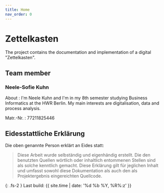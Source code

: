 ```yaml
---
title: Home
nav_order: 0
---
```


# Zettelkasten

The project contains the documentation and implementation of a digital "Zettelkasten". 

## Team member

### Neele-Sofie Kuhn

About
: I'm Neele Kuhn and I'm in my 8th semester studying Business Informatics at the HWR Berlin. My main interests are digitalisation, data and process analysis. 

Matr.-Nr.
: 77211825446


## Eidesstattliche Erklärung

Die oben genannte Person erklärt an Eides statt:

> Diese Arbeit wurde selbständig und eigenhändig erstellt. Die den benutzten Quellen wörtlich oder inhaltlich entommenen Stellen sind als solche kenntlich gemacht. Diese Erklärung gilt für jeglichen Inhalt und umfasst sowohl diese Dokumentation als auch den als Projektergebnis eingereichten Quellcode.

{: .fs-2 }
Last build: {{ site.time | date: '%d %b %Y, %R%:z' }}